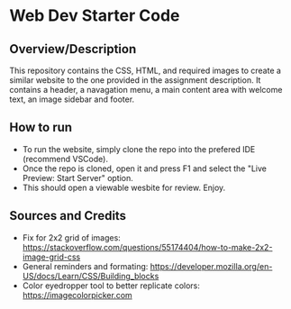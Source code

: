 # Web Dev Starter Code

## Overview/Description

This repository contains the CSS, HTML, and required images to create a similar website to the one provided in the assignment description. It contains a header, a navagation menu, a main content area with welcome text, an image sidebar and footer.

## How to run

- To run the website, simply clone the repo into the prefered IDE (recommend VSCode).
- Once the repo is cloned, open it and press F1 and select the "Live Preview: Start Server" option.
- This should open a viewable wesbite for review. Enjoy.

## Sources and Credits

- Fix for 2x2 grid of images: https://stackoverflow.com/questions/55174404/how-to-make-2x2-image-grid-css
- General reminders and formating: https://developer.mozilla.org/en-US/docs/Learn/CSS/Building_blocks
- Color eyedropper tool to better replicate colors: https://imagecolorpicker.com
